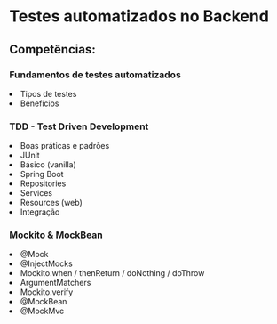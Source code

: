 # Testes automatizados no Backend

## Competências:
### Fundamentos de testes automatizados <br>
<li>Tipos de testes<br>
<li>Benefícios<br></li>
  
### TDD - Test Driven Development<br>
<li>Boas práticas e padrões<br>
<li>JUnit<br>
<li>Básico (vanilla)<br>
<li>Spring Boot<br>
<li>Repositories<br>
<li>Services<br>
<li>Resources (web)<br>
<li>Integração<br></li>

### Mockito & MockBean<br>
<li>@Mock<br>
<li>@InjectMocks<br>
<li>Mockito.when / thenReturn / doNothing / doThrow<br>
<li>ArgumentMatchers<br>
<li>Mockito.verify<br>
<li>@MockBean<br>
<li>@MockMvc<br>
<br></li>
